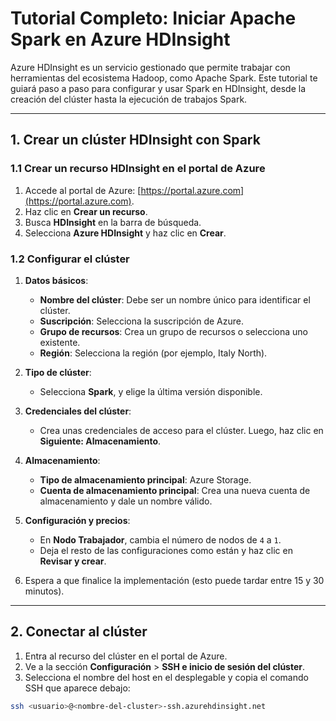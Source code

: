 # Tutorial Completo: Iniciar Apache Spark en Azure HDInsight

Azure HDInsight es un servicio gestionado que permite trabajar con herramientas del ecosistema Hadoop, como Apache Spark. Este tutorial te guiará paso a paso para configurar y usar Spark en HDInsight, desde la creación del clúster hasta la ejecución de trabajos Spark.

---

## 1. Crear un clúster HDInsight con Spark

### 1.1 Crear un recurso HDInsight en el portal de Azure
1. Accede al portal de Azure: [https://portal.azure.com](https://portal.azure.com).
2. Haz clic en **Crear un recurso**.
3. Busca **HDInsight** en la barra de búsqueda.
4. Selecciona **Azure HDInsight** y haz clic en **Crear**.

### 1.2 Configurar el clúster
1. **Datos básicos**:
   - **Nombre del clúster**: Debe ser un nombre único para identificar el clúster.
   - **Suscripción**: Selecciona la suscripción de Azure.
   - **Grupo de recursos**: Crea un grupo de recursos o selecciona uno existente.
   - **Región**: Selecciona la región (por ejemplo, Italy North).

2. **Tipo de clúster**:
   - Selecciona **Spark**, y elige la última versión disponible.

3. **Credenciales del clúster**:
   - Crea unas credenciales de acceso para el clúster. Luego, haz clic en **Siguiente: Almacenamiento**.

4. **Almacenamiento**:
   - **Tipo de almacenamiento principal**: Azure Storage.
   - **Cuenta de almacenamiento principal**: Crea una nueva cuenta de almacenamiento y dale un nombre válido.

5. **Configuración y precios**:
   - En **Nodo Trabajador**, cambia el número de nodos de `4` a `1`.
   - Deja el resto de las configuraciones como están y haz clic en **Revisar y crear**.

6. Espera a que finalice la implementación (esto puede tardar entre 15 y 30 minutos).

---

## 2. Conectar al clúster

1. Entra al recurso del clúster en el portal de Azure.
2. Ve a la sección **Configuración** > **SSH e inicio de sesión del clúster**.
3. Selecciona el nombre del host en el desplegable y copia el comando SSH que aparece debajo:
```bash
ssh <usuario>@<nombre-del-cluster>-ssh.azurehdinsight.net
```

